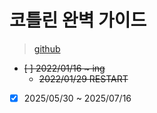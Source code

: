 # 코틀린 완벽 가이드

> [github](https://github.com//gilbutITbook/080250)

- ~~[ ] 2022/01/16 ~ ing~~
  - ~~2022/01/29 RESTART~~
- [x] 2025/05/30 ~ 2025/07/16
